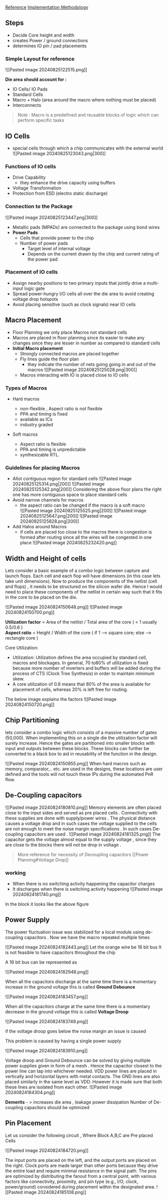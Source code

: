 [Reference](https://vlsitutor.com/nots/introduction-to-floorplan/)
[Implementation Methodology](Implementation%20Methodology.md)
## Steps
- Decide Core height and width
- creates Power / ground connections 
- determines IO pin / pad placements
### Simple Layout for reference 
![[Pasted image 20240825122515.png]]

**Die area should account for :**
-  IO Cells/ IO Pads
-  Standard Cells
-  Macro + Halo (area around the macro where nothing must be placed) 
-  Interconnects
>Note :  Macro is a predefined and reusable blocks of logic which can perform specific tasks
## IO Cells
 -  special cells through which a chip communicates with the external world
 ![[Pasted image 20240825123043.png|300]]
###  Functions of IO cells
- Drive Capability
	- they enhance the drive capacity using buffers
- Voltage Transformation
- Protection from ESD (electro static discharge) 
### Connection to the Package
 ![[Pasted image 20240825123447.png|300]]

- Metallic pads (MPADs) are connected to the package using bond wires
- **Power Pads** 
	- Cells that provide power to the chip 
	- Number of power pads
		- Target level of internal voltage
		- Depends on the current drawn by the chip and current rating of the power pad 
### Placement of IO cells
- Assign nearby positions to two primary inputs that jointly drive a multi-input logic gate
- Spread power-hungry I/O cells all over the die area to avoid creating voltage drop hotspots 
- Avoid placing sensitive (such as clock signals) near IO cells

## Macro Placement
- Floor Planning we only place Macros not standard cells
- Macros are placed in floor planning since its easier to make any changes since they are lesser in number as compared to standard cells
- **Initial Macro placement**
	- Strongly connected macros are placed together
	- Fly lines guide the floor plan 
		- they indicate the number of nets going going in and out of the macros
		![[Pasted image 20240825125028.png|300]]
	- Macros interacting with IO is placed close to IO cells
### Types of Macros
- Hard macros 
	- non-flexible , Aspect ratio is not flexible
	- PPA and timing is fixed
	- available as ICs
	- industry graded
	
- Soft macros 
	- Aspect ratio is  flexible 
	- PPA and timing is unpredictable
	-  synthesizable RTL.
### Guidelines for placing Macros
- Allot contiguous region for standard cells
	 ![[Pasted image 20240825125314.png|200]]  ![[Pasted image 20240825125342.png|200]]
		Considering the above floor plans the right one has more contiguous space to place standard cells
- Avoid narrow channels for macros 
	- the aspect ratio can be changed if the macro is a soft macro  
		![[Pasted image 20240825125525.png|200]]  ![[Pasted image 20240825125647.png|200]]  ![[Pasted image 20240825125828.png|200]]
- Add Halos around Macros
	- if cells are placed too close to the macros there is congestion is formed after routing since all the wires will be congested in one place
		![[Pasted image 20240825232420.png]]
		
## Width and Height of cells 
Lets consider a basic example of a combo logic between capture and launch flops. Each cell and each flop will have dimensions (in this case lets take unit dimensions). Now to produce the components of the netlist (cell and flops) , it needs to be structured on the silicon wafer die. Hence I would need to place these components of the netlist in certain way such that it fits in the core to be placed on the die.

![[Pasted image 20240824150648.png]]
![[Pasted image 20240824150700.png]]

**Utilization factor** = Area of the netlist / Total area of the core ( < 1 usually 0.5/0.6 )  
**Aspect ratio** = Height / Width of the core ( if 1 --> square core; else --> rectangle core )  

Core Utilization:
-  Utilization: Utilization defines the area occupied by standard cell, macros and blockages. In general, 70 to80% of utilization is fixed because more number of inverters and buffers will be added during the process of CTS (Clock Tree Synthesis) in order to maintain minimum skew.
-  A core utilization of 0.8 means that 80% of the area is available for placement of cells, whereas 20% is left free for routing.

The below image explains the factors
![[Pasted image 20240824150720.png]]

## Chip Partitioning
lets consider a combo logic which consists of a massive number of gates (50,000). When implementing this on a single die the utilization factor will surely increase. Hence the gates are partitioned into smaller blocks with input and outputs between these blocks. These blocks can further be converted to a black box to aid in reusability of the function in the design.

![[Pasted image 20240824150855.png]]
When hard macros such as memory, comparator,.. etc. are used in the designs, these locations are user defined and the tools will not touch these IPs during the automated PnR flow.



## De-Coupling capacitors
![[Pasted image 20240824180810.png]]
Memory elements are often placed close to the input sides and served as pre placed cells . Connectivity with these supplies are done with supply/power wires . The physical distance causes a voltage drop and in such cases the voltage supplied to the cells are not enough to meet the noise margin specifications . In such cases De-coupling capacitors are used .
![[Pasted image 20240824181325.png]]
The capacitor gets the voltage almost equal to the supply voltage , since they are close to the blocks there will not be drop in voltage .
> More reference for necessity of Decoupling capacitors [[Power Planning#Voltage Drop]]
### working 
- When there is no switching activity happening the capacitor charges 
- It discharges when there is switching activity happening 
![[Pasted image 20240824181740.png]]

In the block it looks like the above figure

## Power Supply
The power fluctuation issue was stabilized for a local module using de-coupling capacitors .
Now we have the macro repeated multiple times 

![[Pasted image 20240824182443.png]]
								Let the orange wire be 16 bit bus
It is not feasible to have capacitors throughout the chip

A 16 bit bus can be represented as

![[Pasted image 20240824182948.png]]

When all the capacitors discharge at the same time there is a momentary increase in the ground voltage this is called **Ground Debounce** 

![[Pasted image 20240824183457.png]]

When all the capacitors charge at the same time there is a momentary decrease in the ground voltage this is called **Voltage Droop**

![[Pasted image 20240824183749.png]]

if the voltage droop goes below the noise margin an issue is caused

This problem is caused by having a single power supply

![[Pasted image 20240824183910.png]]

Voltage droop and Ground Debounce can be solved by giving multiple power supplies given in form of a mesh . Hence the capacitor closest to the power line can tap into whichever needed. VDD power lines are placed in vertically and horizontal layers with metal contacts. The GND lines are also placed similarly in the same level as VDD. However it is made sure that both these lines are isolated from each other.
![[Pasted image 20240824184304.png]]

**Demerits** - > increases die area , leakage power dissipation
Number of De-coupling capacitors should be optimized 
## Pin Placement

Let us consider the following circuit , Where Block A,B,C  are Pre placed Cells 

![[Pasted image 20240824184720.png]]

The input ports are placed on the left, and the output ports are placed on the right. Clock ports are made larger than other ports because they drive the entire load and require minimal resistance in the signal path. The pins are optimized by distributing the fanout from a central point, with various factors like connectivity, proximity, and pin type (e.g., I/O, clock, power/ground) considered during placement within the designated area.
![[Pasted image 20240824185108.png]]


